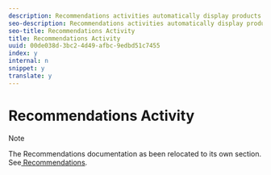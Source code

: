 ```yaml
---
description: Recommendations activities automatically display products or content that might interest your customers based on previous user activity or other algorithms. Recommendations help direct customers to relevant items they might otherwise not know about.
seo-description: Recommendations activities automatically display products or content that might interest your customers based on previous user activity or other algorithms. Recommendations help direct customers to relevant items they might otherwise not know about.
seo-title: Recommendations Activity
title: Recommendations Activity
uuid: 00de038d-3bc2-4d49-afbc-9edbd51c7455
index: y
internal: n
snippet: y
translate: y
---
```


# Recommendations Activity


>[!NOTE]
>
>The Recommendations documentation as been relocated to its own section. See[ Recommendations](c_recommendations.md#concept_7556C8A4543942F2A77B13A29339C0C0). 


